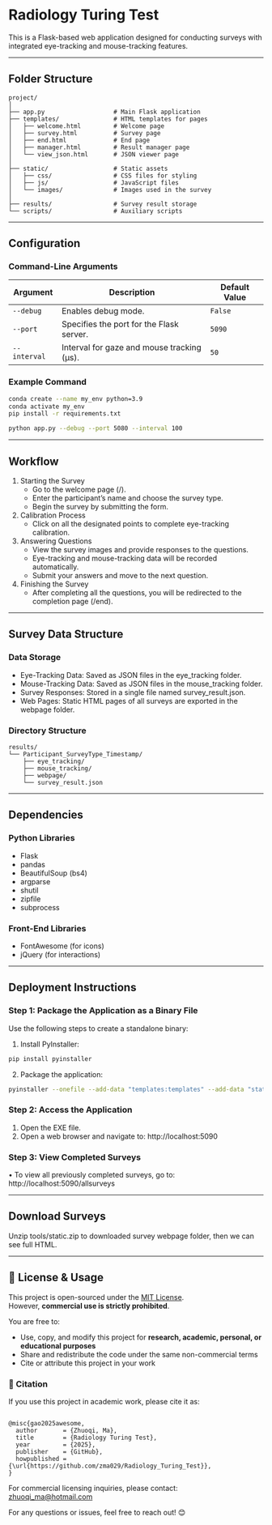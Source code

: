 # Radiology Turing Test

This is a Flask-based web application designed for conducting surveys with integrated eye-tracking and mouse-tracking features.

---


## Folder Structure
```
project/
│
├── app.py                   # Main Flask application
├── templates/               # HTML templates for pages
│   ├── welcome.html         # Welcome page
│   ├── survey.html          # Survey page
│   ├── end.html             # End page
│   ├── manager.html         # Result manager page
│   └── view_json.html       # JSON viewer page
│
├── static/                  # Static assets
│   ├── css/                 # CSS files for styling
│   ├── js/                  # JavaScript files
│   └── images/              # Images used in the survey
│
├── results/                 # Survey result storage
└── scripts/                 # Auxiliary scripts
```
---

## Configuration

### Command-Line Arguments

| Argument         | Description                                 | Default Value |
|------------------|---------------------------------------------|---------------|
| `--debug`        | Enables debug mode.                        | `False`       |
| `--port`         | Specifies the port for the Flask server.   | `5090`        |
| `--interval`     | Interval for gaze and mouse tracking (µs). | `50`          |

### Example Command
```bash
conda create --name my_env python=3.9
conda activate my_env
pip install -r requirements.txt
```
```bash
python app.py --debug --port 5080 --interval 100
```

---

## Workflow

1. Starting the Survey
	* Go to the welcome page (/).
	* Enter the participant’s name and choose the survey type.
	* Begin the survey by submitting the form.
2. Calibration Process
	* Click on all the designated points to complete eye-tracking calibration.
3. Answering Questions
	* View the survey images and provide responses to the questions.
	* Eye-tracking and mouse-tracking data will be recorded automatically.
	* Submit your answers and move to the next question.
4. Finishing the Survey
	* After completing all the questions, you will be redirected to the completion page (/end).

---

## Survey Data Structure

### Data Storage
* Eye-Tracking Data: Saved as JSON files in the eye_tracking folder.
* Mouse-Tracking Data: Saved as JSON files in the mouse_tracking folder.
* Survey Responses: Stored in a single file named survey_result.json.
* Web Pages: Static HTML pages of all surveys are exported in the webpage folder.

### Directory Structure
```
results/
└── Participant_SurveyType_Timestamp/
    ├── eye_tracking/
    ├── mouse_tracking/
    ├── webpage/
    └── survey_result.json
```

---

## Dependencies

### Python Libraries
* Flask
* pandas
* BeautifulSoup (bs4)
* argparse
* shutil
* zipfile
* subprocess

### Front-End Libraries
* FontAwesome (for icons)
* jQuery (for interactions)

---

## Deployment Instructions

### Step 1: Package the Application as a Binary File

Use the following steps to create a standalone binary:

1. Install PyInstaller:
```bash
pip install pyinstaller
```

2. Package the application:
```bash
pyinstaller --onefile --add-data "templates:templates" --add-data "static:static" --add-data "results:results" --add-data "scripts:scripts" --add-data "nodejs:nodejs" --add-data "node_modules:node_modules" app.py 
```

### Step 2: Access the Application
1. Open the EXE file. 
2. Open a web browser and navigate to: http://localhost:5090

### Step 3: View Completed Surveys
• To view all previously completed surveys, go to: http://localhost:5090/allsurveys

---
## Download Surveys

Unzip tools/static.zip to downloaded survey webpage folder, then we can see full HTML.  

---

## 📄 License & Usage

This project is open-sourced under the [MIT License](./LICENSE).  
However, **commercial use is strictly prohibited**.

You are free to:
- Use, copy, and modify this project for **research, academic, personal, or educational purposes**
- Share and redistribute the code under the same non-commercial terms
- Cite or attribute this project in your work

### 📖 Citation

If you use this project in academic work, please cite it as:

```bibteex

@misc{gao2025awesome,
  author       = {Zhuoqi, Ma},
  title        = {Radiology Turing Test},
  year         = {2025},
  publisher    = {GitHub},
  howpublished = {\url{https://github.com/zma029/Radiology_Turing_Test}},
}
```

For commercial licensing inquiries, please contact: zhuoqi_ma@hotmail.com

For any questions or issues, feel free to reach out! 😊
